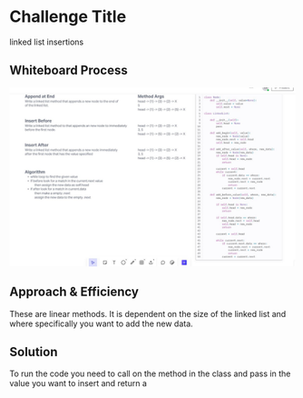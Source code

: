 # Challenge Title
linked list insertions

## Whiteboard Process
![WhiteBoard06](./401-code-challenge-06.JPG)

## Approach & Efficiency
These are linear methods. It is dependent on the size of the linked list and where specifically you want to add the new data.

## Solution

To run the code you need to call on the method in the class and pass in the value you want to insert and return a 